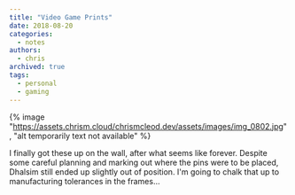 ```yaml
---
title: "Video Game Prints"
date: 2018-08-20
categories:
  - notes
authors:
  - chris
archived: true
tags:
  - personal
  - gaming
---
```


{% image "https://assets.chrism.cloud/chrismcleod.dev/assets/images/img_0802.jpg", "alt temporarily text not available" %}

I finally got these up on the wall, after what seems like forever. Despite some careful planning and marking out where the pins were to be placed, Dhalsim still ended up slightly out of position. I'm going to chalk that up to manufacturing tolerances in the frames…
